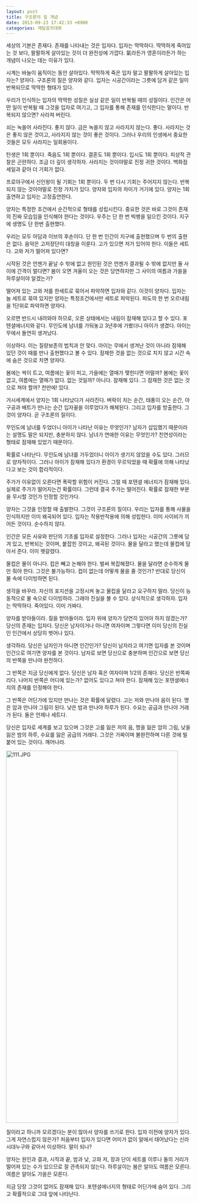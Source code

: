 ```yaml
---
layout: post
title: 구조론의 질 개념
date: 2013-09-23 17:42:33 +0900
categories: 깨달음의대화
---
```

세상의 기본은 존재다. 존재를 나타내는 것은 입자다. 입자는 딱딱하다. 딱딱하게 죽어있는 것 보다, 팔팔하게 살아있는 것이 더 완전성에 가깝다. 氣라든가 영혼이라든가 하는 개념이 나오는 데는 이유가 있다. 


  


시계는 바늘이 움직이는 동안 살아있다. 딱딱하게 죽은 입자 말고 팔팔하게 살아있는 입자는? 양자다. 구조론의 질은 양자와 같다. 입자는 시공간이라는 그릇에 담겨 같은 일이 반복되므로 딱딱한 형태가 있다. 


  


우리가 인식하는 입자의 딱딱한 성질은 실상 같은 일이 반복될 때의 성질이다. 인간은 어떤 일이 반복될 때 그것을 입자로 여기고, 그 입자를 통해 존재를 인식한다는 말이다. 반복되지 않으면? 사라져 버린다. 


  


쇠는 녹쓸어 사라진다. 좋지 않다. 금은 녹쓸지 않고 사라지지 않는다. 좋다. 사라지는 것은 좋지 않은 것이고, 사라지지 않는 것이 좋은 것이다. 그러나 우리의 인생에서 중요한 것들은 모두 사라지는 일회용이다. 


  


탄생은 1회 뿐이다. 죽음도 1회 뿐이다. 결혼도 1회 뿐이다. 입시도 1회 뿐이다. 피상적 관찰은 곤란하다. 조금 더 깊이 생각하자. 사라지는 것이야말로 진정 귀한 것이다. 백화점 세일과 같아 더 기회가 없다. 


  


프로야구에서 신인왕이 될 기회는 1회 뿐이다. 두 번 다시 기회는 주어지지 않는다. 반복되지 않는 것이야말로 진정 가치가 있다. 양자와 입자의 차이가 거기에 있다. 양자는 1회 출연하고 입자는 고정출연한다. 


  


양자는 특정한 조건에서 순간적으로 형태를 성립시킨다. 중요한 것은 바로 그것이 존재의 진짜 모습임을 인식해야 한다는 것이다. 우주는 단 한 번 빅뱅을 일으킨 것이다. 지구에 생명도 단 한번 출현했다. 


  


우리는 모두 아담과 이브의 후손이다. 단 한 번 인간이 지구에 출현했으며 두 번의 출현은 없다. 음악은 고저장단이 대칭을 이룬다. 고가 있으면 저가 있어야 한다. 이들은 세트다. 고와 저가 떨어져 있다면? 


  


시작된 것은 언젠가 끝날 수 밖에 없고 원인된 것은 언젠가 결과될 수 밖에 없지만 둘 사이에 간격이 멀다면? 봄이 오면 겨울이 오는 것은 당연하지만 그 사이의 여름과 가을을 하루살이야 알겠는가? 


  


떨어져 있는 고와 저를 한세트로 묶어서 파악하면 입자와 같다. 이것이 양자다. 입자는 늘 세트로 묶여 있지만 양자는 특정조건에서만 세트로 파악된다. 파도의 한 번 오르내림을 1단위로 파악하면 양자다. 


  


오르면 반드시 내려와야 하므로, 오른 상태에서는 내림이 잠재해 있다고 할 수 있다. 포텐셜에너지와 같다. 무인도에 남녀를 가둬놓고 3년후에 가봤더니 아이가 생겼다. 아이는 무에서 돌연히 생겨났다. 


  


이상하다. 이는 질량보존의 법칙과 안 맞다. 아이는 무에서 생겨난 것이 아니라 잠재해 있던 것이 때를 만나 출현했다고 볼 수 있다. 잠재한 것을 없는 것으로 치지 않고 시간 속에 숨은 것으로 치면 양자다. 


  


봄에는 싹이 트고, 여름에는 꽃이 피고, 가을에는 열매가 맺힌다면 어떨까? 봄에는 꽃이 없고, 여름에는 열매가 없다. 없는 것일까? 아니다. 잠재해 있다. 그 잠재한 것은 없는 것으로 쳐야 할까? 천만에! 있다. 


  


거시세계에서 양자는 1회 나타났다가 사라진다. 벼락이 치는 순간, 태풍이 오는 순간, 야구공과 배트가 만나는 순간 입자꼴을 이루었다가 해체된다. 그리고 입자를 방출한다. 그것이 양자다. 곧 구조론의 질이다. 


  


무인도에 남녀를 두었더니 아이가 나타난 이유는 무엇인가? 남자가 삽입했기 때문이라는 설명도 말은 되지만, 충분하지 않다. 남녀가 연애한 이유는 무엇인가? 친연성이라는 형태로 잠재해 있었기 때문이다. 


  


확률로 나타난다. 무인도에 남녀를 가두었더니 아이가 생기지 않았을 수도 있다. 그러므로 양자적이다. 그러나 아이가 잠재해 있다가 환경이 무르익었을 때 확률에 의해 나타났다고 보는 것이 합리적이다. 


  


주가가 이유없이 오른다면 폭락할 위험이 커진다. 그럴 때 포텐셜 에너지가 잠재해 있다. 실제로 주가가 떨어지는건 확률이다. 그런데 결국 주가는 떨어진다. 확률로 잠재한 부분을 무시할 것인가 인정할 것인가다. 


  


양자는 그것을 인정할 때 출발한다. 그것이 구조론의 질이다. 우리는 입자를 통해 사물을 인식하지만 이미 왜곡되어 있다. 입자는 작용반작용에 의해 성립한다. 이미 사이비가 끼어든 것이다. 순수하지 않다. 


  


인간은 모든 사유와 판단의 기초를 입자로 설정한다. 그러나 입자는 시공간의 그릇에 담겨 있고, 반복되는 것이며, 붙잡힌 것이고, 왜곡된 것이다. 물을 달라고 했는데 물컵에 담아서 준다. 이미 헷갈렸다. 


  


물컵은 물이 아니다. 컵은 빼고 논해야 한다. 벌써 복잡해졌다. 물을 달라면 순수하게 물만 줘야 한다. 그것은 불가능하다. 컵이 없는데 어떻게 물을 줄 것인가? 반대로 당신이 물 속에 다이빙하면 된다. 


  


생각을 바꾸라. 자신의 포지션을 고정시켜 놓고 물컵을 달라고 요구하지 말라. 당신이 능동적으로 물 속으로 다이빙하라. 그래야 진실을 볼 수 있다. 상식적으로 생각하자. 입자는 딱딱하다. 죽어있다. 이미 가짜다. 


  


양자를 받아들이라. 질을 받아들이라. 입자 위에 양자가 당연히 있어야 하지 않겠는가? 당신의 존재는 입자다. 당신은 남자이거나 아니면 여자이며 그렇다면 이미 당신의 진실인 인간에서 상당히 벗어나 있다. 


  


생각하라. 당신은 남자인가 아니면 인간인가? 당신이 남자라고 여기면 입자를 본 것이며 인간으로 여기면 양자를 본 것이다. 남자로 보면 당신으로 충분하며 인간으로 보면 당신의 반쪽을 만나야 완전하다. 


  


그 반쪽은 지금 당신에게 없다. 당신은 남자 혹은 여자이며 1/2의 존재다. 당신은 반쪽짜리다. 나머지 반쪽은 어디에 있는가? 없어도 있다고 쳐야 한다. 잠재해 있는 포텐셜에너지의 존재를 인정해야 한다. 


  


그 반쪽은 어딘가에 있지만 만나는 것은 확률에 달렸다. 고는 저와 만나야 음이 된다. 명은 암과 만나야 그림이 된다. 낮은 밤과 만나야 하루가 된다. 수요는 공급과 만나야 거래가 된다. 둘은 언제나 세트다. 


  


당신은 입자로 세계를 보고 있으며 그것은 고를 잃은 저의 음, 명을 잃은 암의 그림, 낮을 잃은 밤의 하루, 수요를 잃은 공급의 거래다. 그것은 가짜이며 불완전하며 다른 것에 빌붙어 있는 것이다. 깨어나라. 



 <img alt="111.JPG" src="assets/attach/images/198/723/390/111.JPG" width="467" height="1010" />



질이라고 하니까 모르겠다는 분이 많아서 양자를 쓰기로 한다. 입자 이전에 양자가 있다. 그게 자연스럽지 않은가? 처음부터 입자가 있다면 어미가 없이 알에서 태어났다는 신라시대누구와 같아서 이상하다. 말이 되나?



<p style="BACKGROUND: #ffffff; mso-pagination: none; mso-padding-alt: 0pt 0pt 0pt 0pt" class="0">
</p>

<p style="BACKGROUND: #ffffff; mso-pagination: none; mso-padding-alt: 0pt 0pt 0pt 0pt" class="0">
  양자는 원인과 결과, 시작과 끝, 밤과 낮, 고와 저, 장과 단이 세트를 이루나 둘의 거리가 떨어져 있는 수가 있으므로 잘 관측되지 않는다. 하루살이는 봄은 알아도 여름은 모른다. 여름은 알아도 가을은 모른다.
</p>

<p style="BACKGROUND: #ffffff; mso-pagination: none; mso-padding-alt: 0pt 0pt 0pt 0pt" class="0">
</p>

<p style="BACKGROUND: #ffffff; mso-pagination: none; mso-padding-alt: 0pt 0pt 0pt 0pt" class="0">
  지금 당장 그것이 없어도 잠재해 있다. 포텐셜에너지의 형태로 어딘가에 숨어 있다. 그리고 확률적으로 그대 앞에 나타난다.
